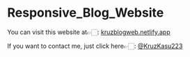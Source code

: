 # Responsive_Blog_Website

You can visit this website at👉🏻: [kruzblogweb.netlify.app](https://kruzblogweb.netlify.app)

If you want to contact me, just click here👉🏻: [@KruzKasu223](https://www.twitter.com/KruzKasu223)
